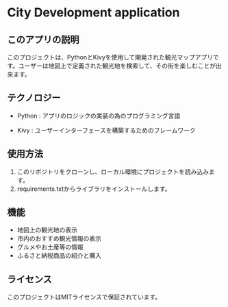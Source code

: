 # City Development application

## このアプリの説明
このプロジェクトは、PythonとKivyを使用して開発された観光マップアプリです。ユーザーは地図上で定義された観光地を検索して、その街を楽しむことが出来ます。


## テクノロジー
* Python : アプリのロジックの実装の為のプログラミング言語

* Kivy : ユーザーインターフェースを構築するためのフレームワーク

## 使用方法
1. このリポジトリをクローンし、ローカル環境にプロジェクトを読み込みます。
2. requirements.txtからライブラリをインストールします。

## 機能
* 地図上の観光地の表示
* 市内のおすすめ観光情報の表示
* グルメやお土産等の情報
* ふるさと納税商品の紹介と購入

## ライセンス
このプロジェクトはMITライセンスで保証されています。

